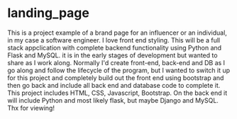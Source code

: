 # landing_page
This is a project example of a brand page for an influencer or an individual, in my case a software engineer. I love front end styling.
This will be a full stack appclication with complete backend functionality using Python and Flask and MySQL. it is in the early stages of development but wanted to share as I work along.
Normally I'd create front-end, back-end and DB as I go along and follow the lifecycle of the program, but I wanted to switch it up for this project and completely build out the front end using bootstrap and then go back and include all back end and database code to complete it. 
This project includes HTML, CSS, Javascript, Bootstrap. On the back end it will include Python and most likely flask, but maybe Django and MySQL.
Thx for viewing!

